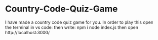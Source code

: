 # Country-Code-Quiz-Game
I have made a country code quiz game for you.
In order to play this open the terminal in vs code:
then write:
npm i
node index.js
then open http://localhost:3000/
